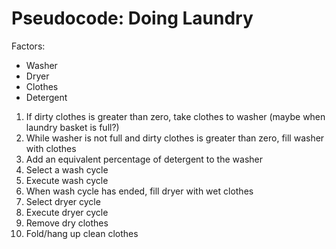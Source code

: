 # Pseudocode: Doing Laundry

Factors:
- Washer
- Dryer
- Clothes
- Detergent

1. If dirty clothes is greater than zero, take clothes to washer (maybe when laundry basket is full?)
2. While washer is not full and dirty clothes is greater than zero, fill washer with clothes
3. Add an equivalent percentage of detergent to the washer
4. Select a wash cycle
5. Execute wash cycle
6. When wash cycle has ended, fill dryer with wet clothes
7. Select dryer cycle
8. Execute dryer cycle
9. Remove dry clothes
10. Fold/hang up clean clothes